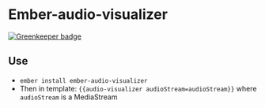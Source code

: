 # Ember-audio-visualizer

[![Greenkeeper badge](https://badges.greenkeeper.io/MyPureCloud/ember-audio-visualizer.svg)](https://greenkeeper.io/)

## Use

* `ember install ember-audio-visualizer`
* Then in template: `{{audio-visualizer audioStream=audioStream}}` where `audioStream` is a MediaStream
